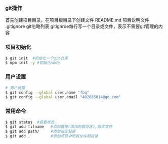 ### git操作
首先创建项目目录，在项目根目录下创建文件
README.md 项目说明文件
.gitignore git忽略列表
gitignroe每行写一个目录或文件，表示不需要git管理的内容

### 项目初始化
```bash
$ git init  #初始化一个git仓库
$ npm init -y #初始化node
```

### 用户设置
```bash
# 用户设置
$ git config --global user.name "fbq"
$ git config --global user.email "402685014@qq.com"
```

### 常用命令
```bash
$ git status  #查看状态
$ git add filname   #添加管理(添加到暂存区),指定文件
$ git add path/     #添加指定目录
$ git add .         #添加项目中所有文件和目录
```